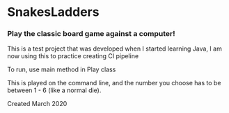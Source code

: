 # SnakesLadders

### Play the classic board game against a computer!

This is a test project that was developed when I started learning Java, I am now using this to practice creating CI pipeline

To run, use main method in Play class

This is played on the command line, and the number you choose has to be between 1 - 6 (like a normal die).

Created March 2020
